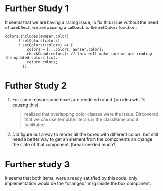 # Further Study 1

It seems that we are having a racing issue, to fix this issue without the need of useEffect,
we are passing a callback to the setColors function.

```JSX
colors.includes(awnser.color)
      ? setColors(colors)
      : setColors((colors) => {
          colors = [...colors, awnser.color];
          checkCount(colors); // this will make sure we are reading the updated colors list.
          return colors;
        });
```

# Futher Study 2

1. For some reason some boxes are rendered round ( no idea what's causing this)
   > realized that overlapping color classes were the issue. Discovered that we can use template literals in the className and it facilitated.
2. Did figure out a way to render all the boxes with different colors, but still need a better way to get an element from the components an change the state of that component.
   (break needed much?)

# Further study 3

it seems that both items, were already satisfied by this code. only implementation would be the
"changed" msg inside the box component.
